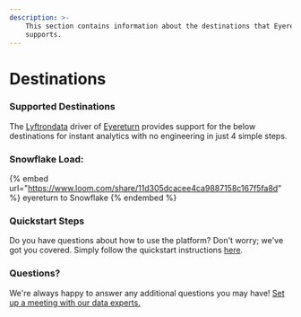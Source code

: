 ```yaml
---
description: >-
    This section contains information about the destinations that Eyereturn
    supports.
---
```


# Destinations

### Supported Destinations

The [Lyftrondata](https://www.lyftrondata.com/) driver of [Eyereturn](https://www.lyftrondata.com/integration/eyereturn/) provides support for the below destinations for instant analytics with no engineering in just 4 simple steps.

### Snowflake Load:

{% embed url="https://www.loom.com/share/11d305dcacee4ca9887158c167f5fa8d" %}
eyereturn to Snowflake
{% endembed %}

### Quickstart Steps

Do you have questions about how to use the platform? Don't worry; we've got you covered. Simply follow the quickstart instructions [here](../../../quickstart-steps.md).

### Questions? <a href="#questions" id="questions"></a>

We're always happy to answer any additional questions you may have! [Set up a meeting with our data experts.](https://www.lyftrondata.com/book-a-meeting/)
